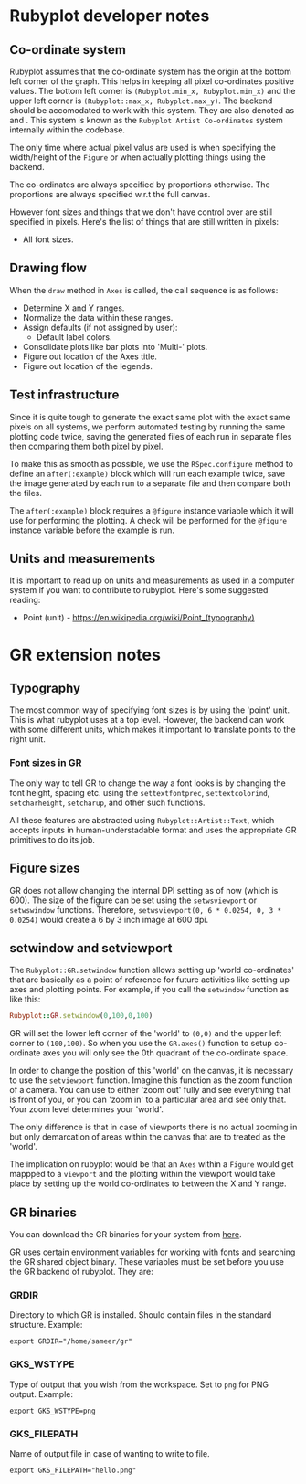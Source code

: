 # Rubyplot developer notes

## Co-ordinate system

Rubyplot assumes that the co-ordinate system has the origin at the bottom left corner
of the graph. This helps in keeping all pixel co-ordinates positive values. The bottom
left corner is `(Rubyplot.min_x, Rubyplot.min_x)` and the upper left corner is 
`(Rubyplot::max_x, Rubyplot.max_y)`. The backend should be accomodated to work with 
this system. They are also denoted as and . This system is known as the 
`Rubyplot Artist Co-ordinates` system internally within the codebase.

The only time where actual pixel valus are used is when specifying the width/height
of the `Figure` or when actually plotting things using the backend.

The co-ordinates are always specified by proportions otherwise. The proportions are
always specified w.r.t the full canvas.

However font sizes and things that we don't have control over are still specified in pixels.
Here's the list of things that are still written in pixels:
+ All font sizes.

## Drawing flow

When the `draw` method in `Axes` is called, the call sequence is as follows:
* Determine X and Y ranges.
* Normalize the data within these ranges.
* Assign defaults (if not assigned by user):
  - Default label colors.
* Consolidate plots like bar plots into 'Multi-' plots.
* Figure out location of the Axes title.
* Figure out location of the legends.

## Test infrastructure

Since it is quite tough to generate the exact same plot with the exact same
pixels on all systems, we perform automated testing by running the same
plotting code twice, saving the generated files of each run in separate files
then comparing them both pixel by pixel.

To make this as smooth as possible, we use the `RSpec.configure` method to define
an `after(:example)` block which will run each example twice, save the image generated
by each run to a separate file and then compare both the files.

The `after(:example)` block requires a `@figure` instance variable which it will use
for performing the plotting. A check will be performed for the `@figure` instance
variable before the example is run.

## Units and measurements

It is important to read up on units and measurements as used in a computer system if you
want to contribute to rubyplot. Here's some suggested reading:
* Point (unit) - https://en.wikipedia.org/wiki/Point_(typography)

# GR extension notes

## Typography

The most common way of specifying font sizes is by using the 'point' unit. This is what rubyplot
uses at a top level. However, the backend can work with some different units, which makes it
important to translate points to the right unit.

### Font sizes in GR

The only way to tell GR to change the way a font looks is by changing the font height,
spacing etc. using the `settextfontprec`, `settextcolorind`, `setcharheight`, `setcharup`,
and other such functions.

All these features are abstracted using `Rubyplot::Artist::Text`, which accepts inputs
in human-understadable format and uses the appropriate GR primitives to do its job.

## Figure sizes

GR does not allow changing the internal DPI setting as of now (which is 600).
The size of the figure can be set using the `setwsviewport` or `setwswindow` functions.
Therefore, `setwsviewport(0, 6 * 0.0254, 0, 3 * 0.0254)` would create a 6 by 3
inch image at 600 dpi.

## setwindow and setviewport

The `Rubyplot::GR.setwindow` function allows setting up 'world co-ordinates' that are
basically as a point of reference for future activities like setting up axes and 
plotting points. For example, if you call the `setwindow` function as like this:
``` ruby
Rubyplot::GR.setwindow(0,100,0,100)
```
GR will set the lower left corner of the 'world' to `(0,0)` and the upper left corner
to `(100,100)`. So when you use the `GR.axes()` function to setup co-ordinate axes
you will only see the 0th quadrant of the co-ordinate space.

In order to change the position of this 'world' on the canvas, it is necessary to use
the `setviewport` function. Imagine this function as the zoom function of a camera. You
can use to either 'zoom out' fully and see everything that is front of you, or you can
'zoom in' to a particular area and see only that. Your zoom level determines your 'world'.

The only difference is that in case of viewports there is no actual zooming in but only
demarcation of areas within the canvas that are to treated as the 'world'.

The implication on rubyplot would be that an `Axes` within a `Figure` would get mappped
to a `viewport` and the plotting within the viewport would take place by setting up the
world co-ordinates to between the X and Y range.

## GR binaries

You can download the GR binaries for your system from [here](https://gr-framework.org/c.html#installation).

GR uses certain environment variables for working with fonts and searching the GR shared
object binary. These variables must be set before you use the GR backend of rubyplot. 
They are:

### GRDIR
Directory to which GR is installed. Should contain files in the standard structure. Example:
```
export GRDIR="/home/sameer/gr"
```

### GKS\_WSTYPE
Type of output that you wish from the workspace. Set to `png` for PNG output.
Example:
```
export GKS_WSTYPE=png
```

### GKS\_FILEPATH
Name of output file in case of wanting to write to file.
```
export GKS_FILEPATH="hello.png"
```
